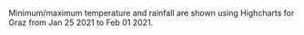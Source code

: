 Minimum/maximum temperature and rainfall are shown using Highcharts for Graz from Jan 25 2021 to Feb 01 2021.
